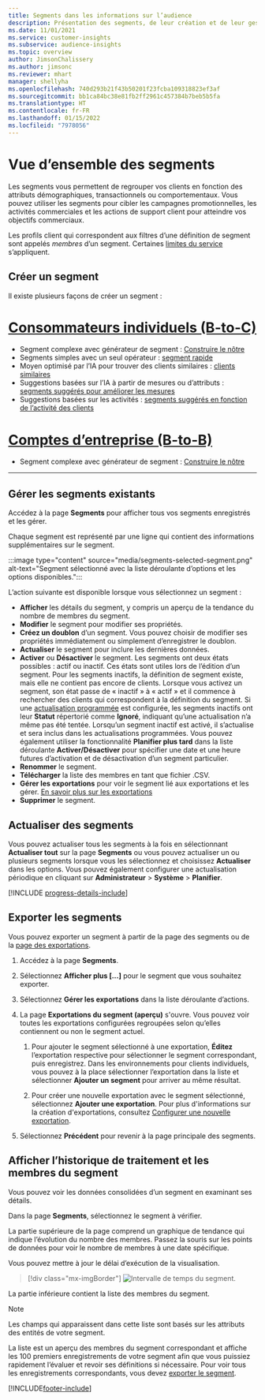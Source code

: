 ```yaml
---
title: Segments dans les informations sur l’audience
description: Présentation des segments, de leur création et de leur gestion.
ms.date: 11/01/2021
ms.service: customer-insights
ms.subservice: audience-insights
ms.topic: overview
author: JimsonChalissery
ms.author: jimsonc
ms.reviewer: mhart
manager: shellyha
ms.openlocfilehash: 740d293b21f43b50201f23fcba109318823ef3af
ms.sourcegitcommit: bb1ca84bc38e81fb2ff2961c457384b7beb5b5fa
ms.translationtype: HT
ms.contentlocale: fr-FR
ms.lasthandoff: 01/15/2022
ms.locfileid: "7978056"
---
```

# <a name="segments-overview"></a>Vue d’ensemble des segments

Les segments vous permettent de regrouper vos clients en fonction des attributs démographiques, transactionnels ou comportementaux. Vous pouvez utiliser les segments pour cibler les campagnes promotionnelles, les activités commerciales et les actions de support client pour atteindre vos objectifs commerciaux.

Les profils client qui correspondent aux filtres d’une définition de segment sont appelés *membres* d’un segment. Certaines [limites du service](service-limits.md) s’appliquent.

## <a name="create-a-new-segment"></a>Créer un segment

Il existe plusieurs façons de créer un segment : 

# <a name="individual-consumers-b-to-c"></a>[Consommateurs individuels (B-to-C)](#tab/b2c)

- Segment complexe avec générateur de segment : [Construire le nôtre](segment-builder.md#create-a-new-segment) 
- Segments simples avec un seul opérateur : [segment rapide](segment-builder.md#quick-segments) 
- Moyen optimisé par l’IA pour trouver des clients similaires : [clients similaires](find-similar-customer-segments.md) 
- Suggestions basées sur l’IA à partir de mesures ou d’attributs : [segments suggérés pour améliorer les mesures](suggested-segments.md) 
- Suggestions basées sur les activités : [segments suggérés en fonction de l’activité des clients](suggested-segments-activity.md) 

# <a name="business-accounts-b-to-b"></a>[Comptes d’entreprise (B-to-B)](#tab/b2b)

- Segment complexe avec générateur de segment : [Construire le nôtre](segment-builder.md#create-a-new-segment)

---

## <a name="manage-existing-segments"></a>Gérer les segments existants

Accédez à la page **Segments** pour afficher tous vos segments enregistrés et les gérer.

Chaque segment est représenté par une ligne qui contient des informations supplémentaires sur le segment.

:::image type="content" source="media/segments-selected-segment.png" alt-text="Segment sélectionné avec la liste déroulante d’options et les options disponibles.":::

L’action suivante est disponible lorsque vous sélectionnez un segment :

- **Afficher** les détails du segment, y compris un aperçu de la tendance du nombre de membres du segment.
- **Modifier** le segment pour modifier ses propriétés.
- **Créez un doublon** d’un segment. Vous pouvez choisir de modifier ses propriétés immédiatement ou simplement d’enregistrer le doublon.
- **Actualiser** le segment pour inclure les dernières données.
- **Activer** ou **Désactiver** le segment. Les segments ont deux états possibles : actif ou inactif. Ces états sont utiles lors de l’édition d’un segment. Pour les segments inactifs, la définition de segment existe, mais elle ne contient pas encore de clients. Lorsque vous activez un segment, son état passe de « inactif » à « actif » et il commence à rechercher des clients qui correspondent à la définition du segment. Si une [actualisation programmée](system.md#schedule-tab) est configurée, les segments inactifs ont leur **Statut** répertorié comme **Ignoré**, indiquant qu’une actualisation n’a même pas été tentée. Lorsqu’un segment inactif est activé, il s’actualise et sera inclus dans les actualisations programmées.
  Vous pouvez également utiliser la fonctionnalité **Planifier plus tard** dans la liste déroulante **Activer/Désactiver** pour spécifier une date et une heure futures d’activation et de désactivation d’un segment particulier.
- **Renommer** le segment.
- **Télécharger** la liste des membres en tant que fichier .CSV.
- **Gérer les exportations** pour voir le segment lié aux exportations et les gérer. [En savoir plus sur les exportations](export-destinations.md)
- **Supprimer** le segment.

## <a name="refresh-segments"></a>Actualiser des segments

Vous pouvez actualiser tous les segments à la fois en sélectionnant **Actualiser tout** sur la page **Segments** ou vous pouvez actualiser un ou plusieurs segments lorsque vous les sélectionnez et choisissez **Actualiser** dans les options. Vous pouvez également configurer une actualisation périodique en cliquant sur **Administrateur** > **Système** > **Planifier**.

[!INCLUDE [progress-details-include](../includes/progress-details-pane.md)]

## <a name="export-segments"></a>Exporter les segments

Vous pouvez exporter un segment à partir de la page des segments ou de la [page des exportations](export-destinations.md). 

1. Accédez à la page **Segments**.

1. Sélectionnez **Afficher plus [...]** pour le segment que vous souhaitez exporter.

1. Sélectionnez **Gérer les exportations** dans la liste déroulante d’actions.

1. La page **Exportations du segment (aperçu)** s'ouvre. Vous pouvez voir toutes les exportations configurées regroupées selon qu’elles contiennent ou non le segment actuel.

   1. Pour ajouter le segment sélectionné à une exportation, **Éditez** l’exportation respective pour sélectionner le segment correspondant, puis enregistrez. Dans les environnements pour clients individuels, vous pouvez à la place sélectionner l’exportation dans la liste et sélectionner **Ajouter un segment** pour arriver au même résultat.

   1. Pour créer une nouvelle exportation avec le segment sélectionné, sélectionnez **Ajouter une exportation**. Pour plus d'informations sur la création d'exportations, consultez [Configurer une nouvelle exportation](export-destinations.md#set-up-a-new-export).

1. Sélectionnez **Précédent** pour revenir à la page principale des segments.

## <a name="view-processing-history-and-segment-members"></a>Afficher l’historique de traitement et les membres du segment

Vous pouvez voir les données consolidées d’un segment en examinant ses détails.

Dans la page **Segments**, sélectionnez le segment à vérifier.

La partie supérieure de la page comprend un graphique de tendance qui indique l’évolution du nombre des membres. Passez la souris sur les points de données pour voir le nombre de membres à une date spécifique.

Vous pouvez mettre à jour le délai d’exécution de la visualisation.

> [!div class="mx-imgBorder"]
> ![Intervalle de temps du segment.](media/segment-time-range.png "Intervalle de temps du segment")

La partie inférieure contient la liste des membres du segment.

> [!NOTE]
> Les champs qui apparaissent dans cette liste sont basés sur les attributs des entités de votre segment.
>
>La liste est un aperçu des membres du segment correspondant et affiche les 100 premiers enregistrements de votre segment afin que vous puissiez rapidement l’évaluer et revoir ses définitions si nécessaire. Pour voir tous les enregistrements correspondants, vous devez [exporter le segment](export-destinations.md).


[!INCLUDE[footer-include](../includes/footer-banner.md)] 
